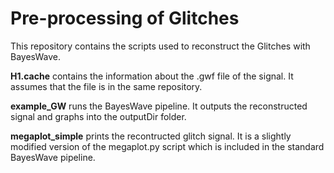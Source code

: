 # Pre-processing of Glitches
This repository contains the scripts used to reconstruct the Glitches with BayesWave.

**H1.cache** contains the information about the .gwf file of the signal. It assumes that the file is in the same repository.

**example_GW** runs the BayesWave pipeline. It outputs the reconstructed signal and graphs into the outputDir folder. 

**megaplot_simple** prints the recontructed glitch signal. It is a slightly modified version of the megaplot.py script which is included in the standard BayesWave pipeline.
